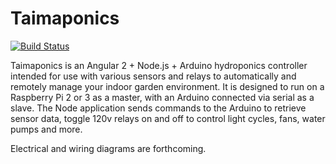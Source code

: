 # Taimaponics

[![Build Status](https://travis-ci.org/Kirtaner/Taimaponics.svg?branch=master)](https://travis-ci.org/Kirtaner/Taimaponics)

Taimaponics is an Angular 2 + Node.js + Arduino hydroponics controller intended for use with various sensors and relays to automatically and remotely manage your indoor garden environment. It is designed to run on a Raspberry Pi 2 or 3 as a master, with an Arduino connected via serial as a slave. The Node application sends commands to the Arduino to retrieve sensor data, toggle 120v relays on and off to control light cycles, fans, water pumps and more.

Electrical and wiring diagrams are forthcoming.
